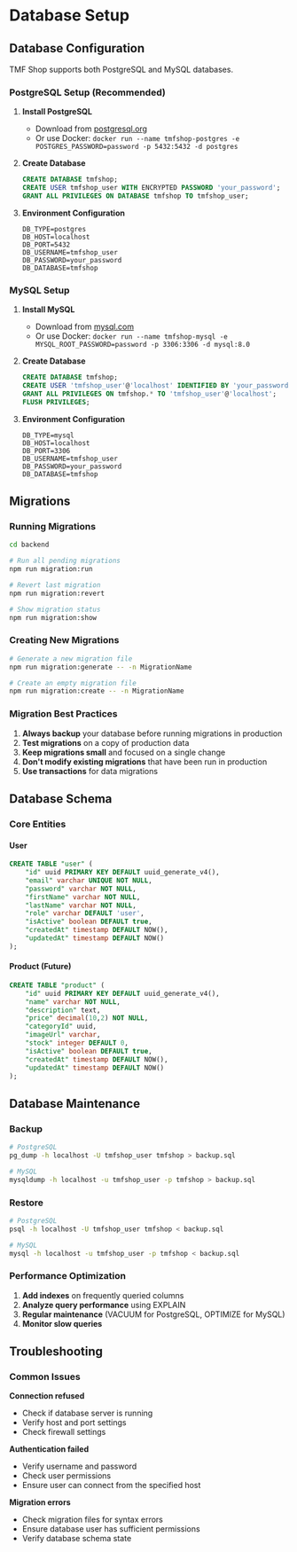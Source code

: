 # Database Setup

## Database Configuration

TMF Shop supports both PostgreSQL and MySQL databases.

### PostgreSQL Setup (Recommended)

1. **Install PostgreSQL**
   - Download from [postgresql.org](https://www.postgresql.org/download/)
   - Or use Docker: `docker run --name tmfshop-postgres -e POSTGRES_PASSWORD=password -p 5432:5432 -d postgres`

2. **Create Database**
   ```sql
   CREATE DATABASE tmfshop;
   CREATE USER tmfshop_user WITH ENCRYPTED PASSWORD 'your_password';
   GRANT ALL PRIVILEGES ON DATABASE tmfshop TO tmfshop_user;
   ```

3. **Environment Configuration**
   ```env
   DB_TYPE=postgres
   DB_HOST=localhost
   DB_PORT=5432
   DB_USERNAME=tmfshop_user
   DB_PASSWORD=your_password
   DB_DATABASE=tmfshop
   ```

### MySQL Setup

1. **Install MySQL**
   - Download from [mysql.com](https://dev.mysql.com/downloads/)
   - Or use Docker: `docker run --name tmfshop-mysql -e MYSQL_ROOT_PASSWORD=password -p 3306:3306 -d mysql:8.0`

2. **Create Database**
   ```sql
   CREATE DATABASE tmfshop;
   CREATE USER 'tmfshop_user'@'localhost' IDENTIFIED BY 'your_password';
   GRANT ALL PRIVILEGES ON tmfshop.* TO 'tmfshop_user'@'localhost';
   FLUSH PRIVILEGES;
   ```

3. **Environment Configuration**
   ```env
   DB_TYPE=mysql
   DB_HOST=localhost
   DB_PORT=3306
   DB_USERNAME=tmfshop_user
   DB_PASSWORD=your_password
   DB_DATABASE=tmfshop
   ```

## Migrations

### Running Migrations

```bash
cd backend

# Run all pending migrations
npm run migration:run

# Revert last migration
npm run migration:revert

# Show migration status
npm run migration:show
```

### Creating New Migrations

```bash
# Generate a new migration file
npm run migration:generate -- -n MigrationName

# Create an empty migration file
npm run migration:create -- -n MigrationName
```

### Migration Best Practices

1. **Always backup** your database before running migrations in production
2. **Test migrations** on a copy of production data
3. **Keep migrations small** and focused on a single change
4. **Don't modify existing migrations** that have been run in production
5. **Use transactions** for data migrations

## Database Schema

### Core Entities

#### User
```sql
CREATE TABLE "user" (
    "id" uuid PRIMARY KEY DEFAULT uuid_generate_v4(),
    "email" varchar UNIQUE NOT NULL,
    "password" varchar NOT NULL,
    "firstName" varchar NOT NULL,
    "lastName" varchar NOT NULL,
    "role" varchar DEFAULT 'user',
    "isActive" boolean DEFAULT true,
    "createdAt" timestamp DEFAULT NOW(),
    "updatedAt" timestamp DEFAULT NOW()
);
```

#### Product (Future)
```sql
CREATE TABLE "product" (
    "id" uuid PRIMARY KEY DEFAULT uuid_generate_v4(),
    "name" varchar NOT NULL,
    "description" text,
    "price" decimal(10,2) NOT NULL,
    "categoryId" uuid,
    "imageUrl" varchar,
    "stock" integer DEFAULT 0,
    "isActive" boolean DEFAULT true,
    "createdAt" timestamp DEFAULT NOW(),
    "updatedAt" timestamp DEFAULT NOW()
);
```

## Database Maintenance

### Backup

```bash
# PostgreSQL
pg_dump -h localhost -U tmfshop_user tmfshop > backup.sql

# MySQL
mysqldump -h localhost -u tmfshop_user -p tmfshop > backup.sql
```

### Restore

```bash
# PostgreSQL
psql -h localhost -U tmfshop_user tmfshop < backup.sql

# MySQL
mysql -h localhost -u tmfshop_user -p tmfshop < backup.sql
```

### Performance Optimization

1. **Add indexes** on frequently queried columns
2. **Analyze query performance** using EXPLAIN
3. **Regular maintenance** (VACUUM for PostgreSQL, OPTIMIZE for MySQL)
4. **Monitor slow queries**

## Troubleshooting

### Common Issues

**Connection refused**
- Check if database server is running
- Verify host and port settings
- Check firewall settings

**Authentication failed**
- Verify username and password
- Check user permissions
- Ensure user can connect from the specified host

**Migration errors**
- Check migration files for syntax errors
- Ensure database user has sufficient permissions
- Verify database schema state
